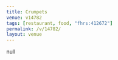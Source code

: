 ```yaml
---
title: Crumpets
venue: v14782
tags: [restaurant, food, "fhrs:412672"]
permalink: /v/14782/
layout: venue
---
```

null